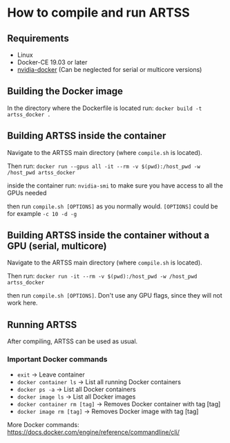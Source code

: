 # How to compile and run ARTSS

## Requirements

- Linux
- Docker-CE 19.03 or later
- [nvidia-docker](https://github.com/NVIDIA/nvidia-docker) (Can be neglected for serial or multicore versions)


## Building the Docker image

In the directory where the Dockerfile is located run: `docker build -t artss_docker .`

## Building ARTSS inside the container

Navigate to the ARTSS main directory (where `compile.sh` is located).

Then run: `docker run --gpus all -it --rm -v $(pwd):/host_pwd -w /host_pwd artss_docker`

inside the container run: `nvidia-smi` to make sure you have access to all the GPUs needed

then run `compile.sh [OPTIONS]` as you normally would. `[OPTIONS]` could be for example `-c 10 -d -g`

## Building ARTSS inside the container without a GPU (serial, multicore)

Navigate to the ARTSS main directory (where `compile.sh` is located).

Then run: `docker run -it --rm -v $(pwd):/host_pwd -w /host_pwd artss_docker`

then run `compile.sh [OPTIONS]`. Don't use any GPU flags, since they will not work here.


## Running ARTSS
After compiling, ARTSS can be used as usual.


### Important Docker commands

- `exit` -> Leave container
- `docker container ls` -> List all running Docker containers
- `docker ps -a` -> List all Docker containers
- `docker image ls` -> List all Docker images
- `docker container rm [tag]` -> Removes Docker container with tag [tag]
- `docker image rm [tag]` -> Removes Docker image with tag [tag]

More Docker commands: https://docs.docker.com/engine/reference/commandline/cli/
